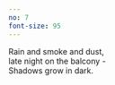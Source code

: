 ```yaml
---
no: 7
font-size: 95
---
```


Rain and smoke and dust,  
late night on the balcony -  
Shadows grow in dark.
